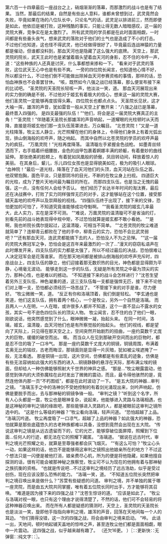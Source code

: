 第六百一十四章最后一座战台之上，硝烟渐渐的落幕，而那激烈的战斗也是有了结果。
当然，那最后的结果，自然是有些出人意料，谁都未曾想到过，武灵竟然会失败，毕竟如果在场的八位队长中，只论名气的话，武灵足以排进前三，然而即便是如此，他依旧是被打败，这种残酷的事实，只能让得无数人暗暗感叹，这一届的灵院大赛，竞争实在是太激烈了。
所有武灵院的学员都是在此时面面相觑，一时间都是有些垂头丧气，想来武灵的落败对于他们的士气也是造成了不小的打击。
不过他们也知道，这也怪不得武灵，他已经做得很好了，毕竟最后连战神猿的力量都是催动，但谁都没料到，那血天河也是隐藏了这么强大的底牌。
天空上，那武灵院的院长，武天王此时也是紧皱着眉头望着血天河的身影，忍不住的冷哼一声，道：“这些种族的人还真是讨厌，什么事都想来掺和一下。
”看来对于武灵的落败，这位武天王心中也是有些不爽。
一旁的四位院长闻言，也知道他心情不好，所以都没什么，不过他们倒不可能做出除掉血天河参赛资格的事情，那样的话，恐怕血神族也不会善罢甘休。
“咳，既然如今八强之战已经落幕，那么便宣布接下来的比试吧。
”圣灵院的天圣院长轻咳一声，他淡淡一笑，道。
那血天河展现出来的实力倒的确是不弱，不过他对于姬玄有着极大的信心，想来这一届的灵院大赛，他们圣灵院一定能够再度拔得头筹。
四位院长也都点点头。
天圣院长见状，这才大袖一挥，雄浑的声音，犹如雷音一般从天空上扩散开来：“八强之战已是落幕，最终晋入四强的。
是四支最强的队伍！”“他们，将会是这一届灵院大赛真正的主角！”“圣灵院！”伴随着天圣院长那雄浑的声音响起，一道耀眼的光柱顿时从天而降，直接是将姬玄他们那一支队伍笼罩进去，万众瞩目。
“北苍灵院！”又是一道光柱降落，牧尘五人静立，光芒照耀在他们的身体上，令得他们身体上有着光弧出现，排山倒海般的欢呼声，随之响起。
而其中自然以北苍灵院的学员的欢呼声最为的疯狂。
“万凰灵院！”光柱再度降落。
温清璇左手紧握金色战枪。
如墨青丝倾洒而下，右手插着纤细腰肢，金色的战甲包裹着婀娜丰满的娇躯，有着曼妙的曲线延伸。
那张绝美的脸颊上，有着犹如凤凰般的骄傲，凤目转动间，释放着惊人的美丽。
在其身后，颦儿，乐儿四位女孩也是显得貌美如花，极为的吸引人眼球。
“血神院！”最后一道光柱，降落在了血天河他们的头顶，血天河站在队伍之首。
他双臂抱胸，面色平淡，只是那阴冷的目光，不断的在牧尘身上扫视。
四道巨大的光柱，成为了整片天地间最为瞩目的所在。
而那四支队伍，也是当之无愧的最强，这一点，没有任何人会给予否认。
他们经历了长达半年时间的淘汰赛，最后还在决战赛中，打败了实力同样强悍无匹的对手，这才能够站在这个位置，接受那铺天盖地的欢呼声以及崇拜般的视线。
“四强队伍终于出现了，接下来的交锋，恐怕更加的可怕了，不知道究竟谁能够成功夺魁啊。
”“我看圣灵院的姬玄几率最大，此人实力，实在是深不可测。
”“难说，万凰灵院的温清璇可不是省油的灯，别看先前的战斗她表现得中规中矩，不过恐怕就算是姬玄都不敢小看她。
”“是啊，我也听院长偶尔提起过，这温清璇，可相当不简单。
”“北苍灵院的牧尘难道就简单了？连柳青云都败在了他的手中，柳青云的实力，恐怕不会比武灵弱吧？”“还有那血天河，连武灵都能搞下去的人，恐怕没人不为之忌惮。
”“这一届的灵院大赛冠军之争，恐怕会是这百年来最激烈的一次了...”漫天的窃窃私语声在此时爆发开来，四支队伍的实力都是太强了，所以不经过最后的决战，恐怕很难让人决定冠军会是花落谁家。
而在那天地间都是被排山倒海般的欢呼声充斥时，四座战台上，四支队伍的静立，他们迎接着那无数炽热的目光，神色都是显得颇为平静，心境毫无波动。
能够走到这一步的队伍，无疑是所有灵院之中最为顶尖的实力，那种心性，也是难以的撼动。
“不知道接下来的战斗会怎样进行？”沈苍生望着另外三支队伍，神色凝重的道，这三支队伍每一支都是强悍无匹，接下来不论他们对上哪一支，恐怕都必须经历一场苦战了。
“不管接下来的对手是谁，尽力便好。
”牧尘微微一笑，道。
“反正有你和洛璃顶着，我们倒是轻松。
”李玄通也是笑道，他们这支队伍，拥有着两个核心，一个是牧尘，另外一个自然是洛璃。
而且两人一人在明，一人在暗，或许很多人都并不知道，这个一直不显山不露水的女孩，其实一号不逊色四位队长的顶尖人物。
牧尘闻言，忍不住的白了他们一眼，刚欲说话，他突然感觉到了什么，眼神微微一凝，抬起头来。
在同一时间，洛璃，姬玄，温清璇，血天河他们也是有所察觉般的抬起头。
他们的视线，都是望向了天际上，只见得在那天空之上，空间突然开始剧烈的扭曲，一座约莫数千丈庞大的巨物，缓缓的破空而出。
嘶。
而当众人在见到那破开空间而出的巨物时，都是忍不住的吸了一口冷气。
那是一座约莫数千丈庞大的铜镜，铜镜周围，布满着玄奥无比的铭纹，古老而晦涩，那镜面则是显得一片灰暗，犹如被尘埃遮掩了一般，无法看透。
那座铜镜一出现，这片空间，仿佛都是有些紊乱的迹象，仿佛是有些无法容纳如此强大的东西的进入...铜镜静静的悬浮在天际，那布满尘埃的镜面，但却给人一种仿佛能够照射大千世界的神异之感。
“那是...”牧尘眼露震动，他感觉到体内的大须弥魔柱在此时发出了微微的震动，而且，最令得他骇然的是，竟然连他体内那一页“不朽图纸”，都是在此时波动了一下。
“是五大院的神器...审判之镜。
”洛璃玉手之中的洛神剑不受她控制的有着剑光涌现出来，剑吟声响起，仿佛是要脱手而出，去与那神秘的铜镜争锋一般。
“审判之镜？”听到这个名字，所有人心头都是一震，牧尘也是眼神复杂，说起来，他能够进入灵路与洛璃相遇，也是这神秘的审判之镜的缘故吧，那些能够进入灵路的人，都是被眼前这审判之镜所选中的。
“这是什么等级的神器？”牧尘看向洛璃，轻声问道。
“恐怕超越了上品。
”洛璃沉吟道。
牧尘再度吸了一口凉气，超越了上品的神器？如此强大的神器，恐怕就算是那些底蕴悠久的古老种族都难以具备，没想到竟然会出现在五大院。
“传说这审判之镜是从远古遗留而下的，它的光芒，能够穿破位面屏障，照耀到下位面...任何人的行迹，都无法在它的照耀下藏匿。
”洛璃道。
“据说在远古时代，审判之境光芒照耀之处，就算是至尊强者都会灰飞烟灭。
”“有这么可怕？”牧尘心头一动，如果这样的话，他岂不是能够用这审判之镜照出他娘亲所在的地方？不过这个想法只是一闪便是被他打消，娘亲费尽心机，所为的便是将他隐藏，如果他擅自探测的话，很有可能会被那神秘之族察觉，牧尘可不认为现在的他拥有着与那神秘之族抗衡的资格。
“也就是传说吧...不过这审判之境经历了远古浩劫，似乎是受过创伤，现在应该没那么恐怖的能力。
”洛璃一笑，道。
“不知道五位院长突然把审判之境召唤出来是做什么？”苏萱有些疑惑的问道。
审判之境，并不单独的属于哪一座灵院，而是由五大院共同掌握，唯有着五位院长同时出手，方才能够将其召唤。
“难道是因为接下来的四强之战？”沈苍生惊讶的道。
“应该是如此了。
”牧尘与洛璃对视一眼，也只有这个理由才说得清楚了，不然的话，他们可不会轻易的将这种神器召唤出来。
而在所有人都是疑惑的猜测时，天空上，圣灵院的天圣院长也是淡淡一笑，旋即他手指指向审判之境，雄浑的声音，回荡在天地间每一个人的耳边。
“你们猜得没错，这一次的四强之战，将会由审判之境来启动。
”哗。
此话一出，天地间，顿时响起铺天盖地的惊哗之声，甚至连牧尘他们都是面面相觑，眼中一片震动。
这四强之战，似乎越来越有趣了。
（还欠16更。
）〖∷更新快∷无弹窗∷纯文字∷〗。

